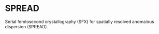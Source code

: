 # SPREAD
Serial femtosecond crystallography (SFX) for spatially resolved anomalous dispersion (SPREAD).
